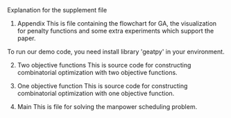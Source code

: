 Explanation for the supplement file
1. Appendix
This is file containing the flowchart for GA, the visualization for penalty functions and some extra experiments which support the paper.

To run our demo code, you need install library 'geatpy' in your environment.

2. Two objective functions
This is source code for constructing combinatorial optimization with two objective functions.

3. One objective function
This is source code for constructing combinatorial optimization with one objective function.

4. Main
This is file for solving the manpower scheduling problem.